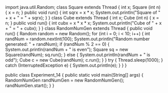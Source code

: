 
import java.util.Random;
class Square extends Thread {
    int x;
    Square (int n) {
          x = n;
    }
    public void run() {
          int sqrx = x * x;
           System.out.println("Square of " + x + " = " + sqrx);
    }
}
class Cube extends Thread {
    int x;
    Cube (int n) {
           x = n;
    }
    public void run() {
           int cubx = x * x * x;
           System.out.println("Cube of " + x + " = " + cubx);
    }
}
class RandomNumGen extends Thread {
    public void run() {
            Random random = new Random();
            for (int i = 0; i < 10; i++) {
                    int randNum = random.nextInt(100);
                    System.out.println("Random number generated: " + randNum);
                    if (randNum % 2 == 0) {
                            System.out.println(randNum + " is even");
                            Square sq = new Square(randNum);
                            sq.run();
                     } else {
                            System.out.println(randNum + " is odd");
                            Cube c = new Cube(randNum);
                            c.run();
                     }
              }
              try {
                     Thread.sleep(1000);
              } catch (InterruptedException e) {
                      System.out.println(e);
              }
     }
}

public class Experiment_14 {
    public static void main(String[] args) {
            RandomNumGen randNumGen = new RandomNumGen();
            randNumGen.start();
    }
}

